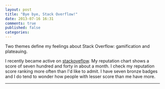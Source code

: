 ```yaml
---
layout: post
title: "Bye bye, Stack Overflow!"
date: 2013-07-16 16:31
comments: true
published: false
categories: 
---
```


Two themes define my feelings about Stack Overflow: gamification and plateauing.

<!--more-->

I recently became active on [stackoveflow][so]. My reputation chart shows a score of seven hundred and forty in about a month. I check my reputation score ranking more often than I'd like to admit. I have seven bronze badges and I do tend to wonder how people with lesser score than me have more.

***
<!-- Footnotes -->

<!-- Links -->
[so]: http://stackoverflow.com
